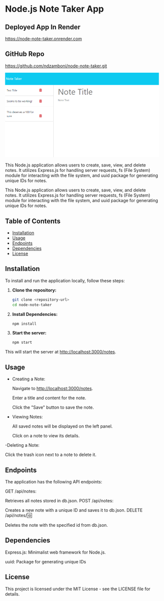 # Node.js Note Taker App

## Deployed App In Render

<https://node-note-taker.onrender.com>

## GitHub Repo

<https://github.com/ndzamboni/node-note-taker.git>

<!-- insert screenshot -->
![Screenshot](/test.PNG)

This Node.js application allows users to create, save, view, and delete notes. It utilizes Express.js for handling server requests, fs (File System) module for interacting with the file system, and uuid package for generating unique IDs for notes.

This Node.js application allows users to create, save, view, and delete notes. It utilizes Express.js for handling server requests, fs (File System) module for interacting with the file system, and uuid package for generating unique IDs for notes.

## Table of Contents

- [Installation](#installation)
- [Usage](#usage)
- [Endpoints](#endpoints)
- [Dependencies](#dependencies)
- [License](#license)

## Installation

To install and run the application locally, follow these steps:

1. **Clone the repository:**

   ```bash
   git clone <repository-url>
   cd node-note-taker

2. **Install Dependencies:**

    ```bash
    npm install

3. **Start the server:**

    ```bash
    npm start

This will start the server at <http://localhost:3000/notes>.

## Usage

- Creating a Note:

   Navigate to <http://localhost:3000/notes>.

   Enter a title and content for the note.

   Click the "Save" button to save the note.

- Viewing Notes:

   All saved notes will be displayed on the left panel.

   Click on a note to view its details.

-Deleting a Note:

   Click the trash icon next to a note to delete it.

## Endpoints

The application has the following API endpoints:

GET /api/notes:

Retrieves all notes stored in db.json.
POST /api/notes:

Creates a new note with a unique ID and saves it to db.json.
DELETE /api/notes/:id:

Deletes the note with the specified id from db.json.

## Dependencies

Express.js: Minimalist web framework for Node.js.

uuid: Package for generating unique IDs

## License

This project is licensed under the MIT License - see the LICENSE file for details.

